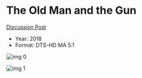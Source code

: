 # The Old Man and the Gun

[Discussion Post](https://www.avsforum.com/threads/bass-eq-for-filtered-movies.2995212/post-57520756)

* Year: 2018
* Format: DTS-HD MA 5.1

![img 0](https://i.imgur.com/rYUdkZJ.jpg)

![img 1](https://i.imgur.com/KK4YHbb.jpg)

